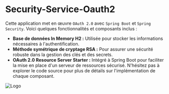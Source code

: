 # Security-Service-Oauth2

Cette application met en œuvre `OAuth 2.0` avec `Spring Boot` et `Spring Security`. Voici quelques fonctionnalités et composants inclus :

- **Base de données In Memory H2 :** Utilisée pour stocker les informations nécessaires à l'authentification.
- **Méthode symétrique de cryptage RSA :** Pour assurer une sécurité robuste dans la gestion des clés et des secrets.
- **OAuth 2.0 Resource Server Starter :** Intégré à Spring Boot pour faciliter la mise en place d'un serveur de ressources sécurisé.
N'hésitez pas à explorer le code source pour plus de détails sur l'implémentation de chaque composant.

![Logo](https://javadeveloperzone.com/wp-content/uploads/2017/12/Spring-Security-Auth-2.0-Authentication-Server-1024x488.jpg)

